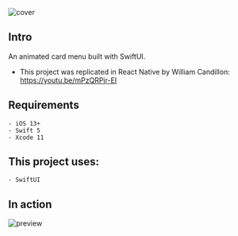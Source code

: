 ![cover](https://raw.githubusercontent.com/AlbertoLourenco/CardMenu/master/github-assets/cover.png)

## Intro

An animated card menu built with SwiftUI.

* This project was replicated in React Native by William Candillon: https://youtu.be/mPzQRPjr-EI

## Requirements

```
- iOS 13+
- Swift 5
- Xcode 11
```

## This project uses:

```
- SwiftUI
```

## In action

![preview](https://raw.githubusercontent.com/AlbertoLourenco/CardMenu/master/github-assets/preview-1.gif)
